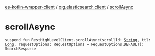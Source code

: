 [es-kotlin-wrapper-client](../index.md) / [org.elasticsearch.client](index.md) / [scrollAsync](./scroll-async.md)

# scrollAsync

`suspend fun RestHighLevelClient.scrollAsync(scrollId: `[`String`](https://kotlinlang.org/api/latest/jvm/stdlib/kotlin/-string/index.html)`, ttl: `[`Long`](https://kotlinlang.org/api/latest/jvm/stdlib/kotlin/-long/index.html)`, requestOptions: RequestOptions = RequestOptions.DEFAULT): SearchResponse`